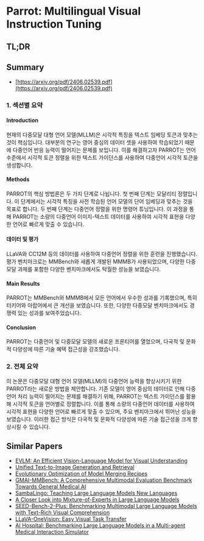 # Parrot: Multilingual Visual Instruction Tuning
## TL;DR
## Summary
- [https://arxiv.org/pdf/2406.02539.pdf](https://arxiv.org/pdf/2406.02539.pdf)

### 1. 섹션별 요약

#### Introduction
현재의 다중모달 대형 언어 모델(MLLM)은 시각적 특징을 텍스트 임베딩 토큰과 맞추는 것이 핵심입니다. 대부분의 연구는 영어 중심의 데이터 셋을 사용하여 학습되었기 때문에 다중언어 반응 능력이 떨어지는 문제를 보입니다. 이를 해결하고자 PARROT는 언어 수준에서 시각적 토큰 정렬을 위한 텍스트 가이던스를 사용하여 다중언어 시각적 토큰을 생성합니다.

#### Methods
PARROT의 핵심 방법론은 두 가지 단계로 나뉩니다. 첫 번째 단계는 모달리티 정렬입니다. 이 단계에서는 시각적 특징을 사전 학습된 언어 모델의 단어 임베딩과 맞추는 것을 목표로 합니다. 두 번째 단계는 다중언어 정렬을 위한 명령어 튜닝입니다. 이 과정을 통해 PARROT는 소량의 다중언어 이미지-텍스트 데이터를 사용하여 시각적 표현을 다양한 언어로 빠르게 맞출 수 있습니다.

#### 데이터 및 평가
LLaVA와 CC12M 등의 데이터를 사용하여 다중언어 정렬을 위한 훈련을 진행했습니다. 평가 벤치마크로는 MMBench와 새롭게 개발된 MMMB가 사용되었으며, 다양한 다중모달 과제를 포함한 다양한 벤치마크에서도 탁월한 성능을 보였습니다.

#### Main Results
PARROT는 MMBench와 MMMB에서 모든 언어에서 우수한 성과를 기록했으며, 특히 터키어와 아랍어에서 큰 개선을 보였습니다. 또한, 다양한 다중모달 벤치마크에서도 경쟁력 있는 성과를 보여주었습니다.

#### Conclusion
PARROT는 다중언어 및 다중모달 모델의 새로운 프론티어를 열었으며, 다국적 및 문화적 다양성에 따른 기술 혜택 접근성을 강조했습니다.

### 2. 전체 요약

이 논문은 다중모달 대형 언어 모델(MLLM)의 다중언어 능력을 향상시키기 위한 PARROT라는 새로운 방법을 제안합니다. 기존 모델이 영어 중심의 데이터로 인해 다중언어 처리 능력이 떨어지는 문제를 해결하기 위해, PARROT는 텍스트 가이던스를 활용해 시각적 토큰을 언어별로 정렬합니다. 이를 통해 소량의 다중언어 데이터를 사용하여 시각적 표현을 다양한 언어로 빠르게 맞출 수 있으며, 주요 벤치마크에서 뛰어난 성능을 보였습니다. 이러한 접근 방식은 다국적 및 문화적 다양성에 따른 기술 접근성을 크게 향상시킬 수 있습니다.

## Similar Papers
- [EVLM: An Efficient Vision-Language Model for Visual Understanding](2407.14177.md)
- [Unified Text-to-Image Generation and Retrieval](2406.05814.md)
- [Evolutionary Optimization of Model Merging Recipes](2403.13187.md)
- [GMAI-MMBench: A Comprehensive Multimodal Evaluation Benchmark Towards General Medical AI](2408.03361.md)
- [SambaLingo: Teaching Large Language Models New Languages](2404.05829.md)
- [A Closer Look into Mixture-of-Experts in Large Language Models](2406.18219.md)
- [SEED-Bench-2-Plus: Benchmarking Multimodal Large Language Models with Text-Rich Visual Comprehension](2404.16790.md)
- [LLaVA-OneVision: Easy Visual Task Transfer](2408.03326.md)
- [AI Hospital: Benchmarking Large Language Models in a Multi-agent Medical Interaction Simulator](2402.09742.md)
